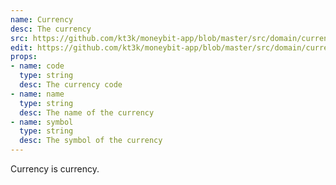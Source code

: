 ```yaml
---
name: Currency
desc: The currency
src: https://github.com/kt3k/moneybit-app/blob/master/src/domain/currency.js
edit: https://github.com/kt3k/moneybit-app/blob/master/src/domain/currency.md
props:
- name: code
  type: string
  desc: The currency code
- name: name
  type: string
  desc: The name of the currency
- name: symbol
  type: string
  desc: The symbol of the currency
---
```


Currency is currency.
